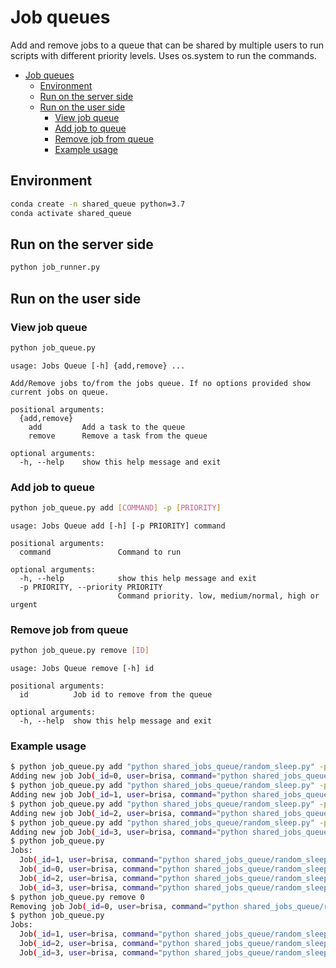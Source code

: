 # Job queues

Add and remove jobs to a queue that can be shared by multiple users to run
scripts with different priority levels. Uses os.system to run the commands.

- [Job queues](#job-queues)
  - [Environment](#environment)
  - [Run on the server side](#run-on-the-server-side)
  - [Run on the user side](#run-on-the-user-side)
    - [View job queue](#view-job-queue)
    - [Add job to queue](#add-job-to-queue)
    - [Remove job from queue](#remove-job-from-queue)
    - [Example usage](#example-usage)

## Environment

```bash
conda create -n shared_queue python=3.7
conda activate shared_queue
```

## Run on the server side

```bash
python job_runner.py 
```

## Run on the user side

### View job queue

```bash
python job_queue.py
```

```text
usage: Jobs Queue [-h] {add,remove} ...

Add/Remove jobs to/from the jobs queue. If no options provided show current jobs on queue.

positional arguments:
  {add,remove}
    add         Add a task to the queue
    remove      Remove a task from the queue

optional arguments:
  -h, --help    show this help message and exit
```

### Add job to queue

```bash
python job_queue.py add [COMMAND] -p [PRIORITY]
```

```text
usage: Jobs Queue add [-h] [-p PRIORITY] command

positional arguments:
  command               Command to run

optional arguments:
  -h, --help            show this help message and exit
  -p PRIORITY, --priority PRIORITY
                        Command priority. low, medium/normal, high or urgent
```

### Remove job from queue

```bash
python job_queue.py remove [ID]
```

```text
usage: Jobs Queue remove [-h] id

positional arguments:
  id          Job id to remove from the queue

optional arguments:
  -h, --help  show this help message and exit
```

### Example usage

```bash
$ python job_queue.py add "python shared_jobs_queue/random_sleep.py" -p low
Adding new job Job(_id=0, user=brisa, command="python shared_jobs_queue/random_sleep.py", priority=Priority.LOW, timestamp=2022-09-26 17:35:05.308246) ...
$ python job_queue.py add "python shared_jobs_queue/random_sleep.py" -p urgent
Adding new job Job(_id=1, user=brisa, command="python shared_jobs_queue/random_sleep.py", priority=Priority.URGENT, timestamp=2022-09-26 17:35:08.842911) ...
$ python job_queue.py add "python shared_jobs_queue/random_sleep.py" -p low
Adding new job Job(_id=2, user=brisa, command="python shared_jobs_queue/random_sleep.py", priority=Priority.LOW, timestamp=2022-09-26 17:35:16.710135) ...
$ python job_queue.py add "python shared_jobs_queue/random_sleep.py" -p low
Adding new job Job(_id=3, user=brisa, command="python shared_jobs_queue/random_sleep.py", priority=Priority.LOW, timestamp=2022-09-26 17:35:18.213817) ...
$ python job_queue.py
Jobs:
  Job(_id=1, user=brisa, command="python shared_jobs_queue/random_sleep.py", priority=Priority.URGENT, timestamp=2022-09-26 17:35:08.842911)
  Job(_id=0, user=brisa, command="python shared_jobs_queue/random_sleep.py", priority=Priority.LOW, timestamp=2022-09-26 17:35:05.308246)
  Job(_id=2, user=brisa, command="python shared_jobs_queue/random_sleep.py", priority=Priority.LOW, timestamp=2022-09-26 17:35:16.710135)
  Job(_id=3, user=brisa, command="python shared_jobs_queue/random_sleep.py", priority=Priority.LOW, timestamp=2022-09-26 17:35:18.213817)
$ python job_queue.py remove 0
Removing job Job(_id=0, user=brisa, command="python shared_jobs_queue/random_sleep.py", priority=Priority.LOW, timestamp=2022-09-26 17:35:05.308246) ...
$ python job_queue.py
Jobs:
  Job(_id=1, user=brisa, command="python shared_jobs_queue/random_sleep.py", priority=Priority.URGENT, timestamp=2022-09-26 17:35:08.842911)
  Job(_id=2, user=brisa, command="python shared_jobs_queue/random_sleep.py", priority=Priority.LOW, timestamp=2022-09-26 17:35:16.710135)
  Job(_id=3, user=brisa, command="python shared_jobs_queue/random_sleep.py", priority=Priority.LOW, timestamp=2022-09-26 17:35:18.213817)
```
